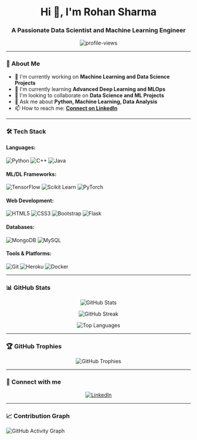 <h1 align="center">Hi 👋, I'm Rohan Sharma</h1>
<h3 align="center">A Passionate Data Scientist and Machine Learning Engineer</h3>

<p align="center">
  <img src="https://komarev.com/ghpvc/?username=rohansharma4050&label=Profile%20views&color=0e75b6&style=flat" alt="profile-views" />
</p>

---

### 🚀 About Me
- 🔭 I'm currently working on **Machine Learning and Data Science Projects**
- 🌱 I'm currently learning **Advanced Deep Learning and MLOps**
- 👯 I'm looking to collaborate on **Data Science and ML Projects**
- 💬 Ask me about **Python, Machine Learning, Data Analysis**
- 📫 How to reach me: **[Connect on LinkedIn](https://linkedin.com/in/rohan-sharma-877a3119a/)**

---

### 🛠️ Tech Stack

#### Languages:
![Python](https://img.shields.io/badge/Python-3776AB?style=for-the-badge&logo=python&logoColor=white)
![C++](https://img.shields.io/badge/C++-00599C?style=for-the-badge&logo=c%2B%2B&logoColor=white)
![Java](https://img.shields.io/badge/Java-ED8B00?style=for-the-badge&logo=java&logoColor=white)

#### ML/DL Frameworks:
![TensorFlow](https://img.shields.io/badge/TensorFlow-FF6F00?style=for-the-badge&logo=tensorflow&logoColor=white)
![Scikit Learn](https://img.shields.io/badge/Scikit_Learn-F7931E?style=for-the-badge&logo=scikit-learn&logoColor=white)
![PyTorch](https://img.shields.io/badge/PyTorch-EE4C2C?style=for-the-badge&logo=pytorch&logoColor=white)

#### Web Development:
![HTML5](https://img.shields.io/badge/HTML5-E34F26?style=for-the-badge&logo=html5&logoColor=white)
![CSS3](https://img.shields.io/badge/CSS3-1572B6?style=for-the-badge&logo=css3&logoColor=white)
![Bootstrap](https://img.shields.io/badge/Bootstrap-563D7C?style=for-the-badge&logo=bootstrap&logoColor=white)
![Flask](https://img.shields.io/badge/Flask-000000?style=for-the-badge&logo=flask&logoColor=white)

#### Databases:
![MongoDB](https://img.shields.io/badge/MongoDB-47A248?style=for-the-badge&logo=mongodb&logoColor=white)
![MySQL](https://img.shields.io/badge/MySQL-4479A1?style=for-the-badge&logo=mysql&logoColor=white)

#### Tools & Platforms:
![Git](https://img.shields.io/badge/Git-F05032?style=for-the-badge&logo=git&logoColor=white)
![Heroku](https://img.shields.io/badge/Heroku-430098?style=for-the-badge&logo=heroku&logoColor=white)
![Docker](https://img.shields.io/badge/Docker-2496ED?style=for-the-badge&logo=docker&logoColor=white)

---

### 📊 GitHub Stats

<p align="center">
  <img src="https://github-readme-stats.vercel.app/api?username=rohansharma4050&show_icons=true&theme=radical" alt="GitHub Stats" />
</p>

<p align="center">
  <img src="https://github-readme-streak-stats.herokuapp.com/?user=rohansharma4050&theme=radical" alt="GitHub Streak" />
</p>

<p align="center">
  <img src="https://github-readme-stats.vercel.app/api/top-langs/?username=rohansharma4050&layout=compact&theme=radical" alt="Top Languages" />
</p>

---

### 🏆 GitHub Trophies
<p align="center">
  <img src="https://github-profile-trophy.vercel.app/?username=rohansharma4050&theme=radical&row=1" alt="GitHub Trophies" />
</p>

---

### 🤝 Connect with me
<p align="center">
  <a href="https://linkedin.com/in/rohan-sharma-877a3119a/">
    <img src="https://img.shields.io/badge/LinkedIn-0077B5?style=for-the-badge&logo=linkedin&logoColor=white" alt="LinkedIn"/>
  </a>
</p>

---

### 📈 Contribution Graph
![GitHub Activity Graph](https://activity-graph.herokuapp.com/graph?username=rohansharma4050&theme=radical)
